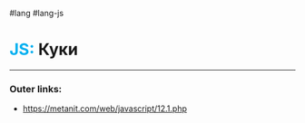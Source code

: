 #lang #lang-js
# <font color="#00b0f0">JS:</font> Куки
---
### Outer links:
- https://metanit.com/web/javascript/12.1.php